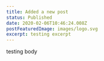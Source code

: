 ```yaml
---
title: Added a new post
status: Published
date: 2020-02-06T10:46:24.008Z
postFeaturedImage: images/logo.svg
excerpt: testing excerpt
---
```

testing body
